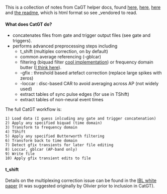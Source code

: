 This is a collection of notes from CaGT helper docs, found [here](https://billkarsh.github.io/SpikeGLX/help/dmx_vs_gbl/dmx_vs_gbl/),
[here](https://github.com/billkarsh/CatGT/tree/main/Build), 
[here](https://billkarsh.github.io/SpikeGLX/help/syncEdges/Sync_edges/)
and [the readme](https://github.com/billkarsh/CatGT/tree/main/CatGT-win), which is html format so see _vendored to read.

#### What does CatGT do?

* concatenates files from gate and trigger output files (see gate and triggers).
* performs advanced preprocessing steps including
  * t_shift (multiplex correction, on by default)
  * common average referencing (-gblcar)
  * filtering (biquad filter [cool implementation](https://github.com/billkarsh/CatGT/blob/main/Build/Biquad.cpp)) or frequency domain butter ([I think here](https://github.com/billkarsh/CatGT/blob/e5ee644deb68666f8ad34496cae3347d9f9e6877/Build/Pass1.cpp)).
  * -gfix : threshold based artefact correction (replace large spikes with zeros)
  * -loccar : disc-based CAR to avoid averaging across AP (not widely used)
  * extract tables of sync pulse edges (for use in TShift)
  * extract tables of non-neural event times

The full CatGT workflow is:

```
1) Load data (I guess inlcuding any gate and trigger concatenation)
2) Apply any specified biquad (time domain)
3) Transform to frequency domain
4) TShift
5) Apply any specified Butterworth filtering
6) Transform back to time domain
7) Detect gfix transients for later file editing
8) Loccar, gblcar (AP-band only)
9) Write file
10) Apply gfix transient edits to file
```

#### t_shift 

Details on the multiplexing correction issue can be found in the [IBL white paper](https://www.internationalbrainlab.com/repro-ephys) (it was suggested originally by Olivier
prior to inclusion in CatGT).


